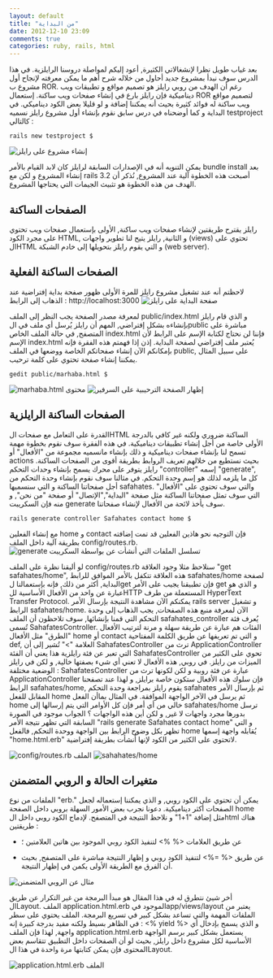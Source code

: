```yaml
---
layout: default
title: "من البداية"
date: 2012-12-10 23:09
comments: true
categories: ruby, rails, html
---
```

بعد غياب طويل نظرا لإنشغالاتي الكثيرة, أعود إليكم لمواصلة دروسنا الرايلزية. في هذا الدرس سوف نبدأ بمشروع جديد أحاول من خلاله شرح أهم ما يمكن معرفته لإنجاح أول مشروع ب ROR.
رغم أن الهدف من  روبي رايلز هو تصميم مواقع و تطبيقات ويب ديناميكية فإن رايلز بارع في إنشاء صفحات ويب ساكنة. إستعمال ROR لتصميم مواقع ويب ساكنة له فوائد كثيرة بحيث أنه يمكننا إضافة و لو قليلا بعض الكود ديناميكي.
في البداية و كما أوضحناه في درس سابق نقوم بإنشاء أول مشروع رايلز نسميه testproject كالتالي : 


```
rails new testproject $
```  

<img src="/images/StaticPagesRails/railsNewTestproject.png" title="إنشاء مشروع على رايلز"/>

يمكن التنويه أنه في الإصدارات السابقة لرايلز كان لابد القيام بالأمر bundle install بعد إنشاء المشروع و لكن مع rails 3.2 أصبحت هذه الخطوة آلية عند المشروع, نُذكر أن الهدف من هذه الخطوة هو تثبيث الجيمات التي يحتاجها المشروع.



  الصفحات الساكنة
---------------------------
رايلز يقترح  طريقتين لإنشاء صفحات ويب ساكنة, الأولى بإستعمال صفحات ويب تحتوي على مجرد  الكود HTML, و الثانية, رايلز يتيح لنا تطوير واجهات (views) تحتوي على الHTML و التي يقوم رايلز بتحويلها إلى خادم الشبكة (web server).

الصفحات الساكنة الفعلية
---------------------------

لاحظتم أنه عند تشغيل مشروع رايلز للمرة الأولى ظهور صفحة بداية إفتراضية عند الذهاب إلى الرابط : http://localhost:3000
<img src="/images/StaticPagesRails/testprojectfirstpage.png" title=" صفحة البداية على رايلز"/>

لمعرفة مصدر الصفحة يجب النظر إلى الملف public/index.html و الذي قام رايلز بإنشاءه بشكل إفتراضي, المهم أن رايلز يُرسل أي ملف في الpublic مباشرة على المتصفح, في حالة الملف
 الخاص index.html فإننا لن نحتاج لكتابة الإسم على الرابط لأن الإسم index.html يُعتبر ملف إفتراضي لصفحة البداية. إذن إذا فهمتم هذه الفقرة فإنه بإمكانكم الآن إنشاء صفحاتكم الخاصة ووضعها في الملف public, على سبيل المثال يمكننا إنشاء صفحة تحتوي على كلمة ترحيب.
```
gedit public/marhaba.html $
```

<img src="/images/StaticPagesRails/marhabaContent.png" title="marhaba.html محتوى"/>

<img src="/images/StaticPagesRails/marhabaPage.png" title=" إظهار الصفحة الترحيبية على السرفير"/>

الصفحات الساكنة الرايلزية 
---------------------------

القدرة على التعامل مع صفحات الHTML الساكنة ضروري ولكنه غير كافي بالدرجة الأولى خاصة من أجل إنشاء تطبيقات ديناميكية. في هذه الفقرة سوف نقوم بخطوة مهمة تسمح لنا بإنشاء صفحات ديناميكية و ذلك بإنشاء مانسميه مجموعة من "الأفعال" أو actions بحيث نستطيع من خلالهم تعريف الروابط بطريقة أقوى من الصفحات الساكنة. رايلز يتوفر على محرك يسمح بإنشاء وحدات التحكم "controller" إسمه "generate", كل ما يلزمه لذلك هو إسم وحدة التحكم. في مثالنا سوف نقوم بإنشاء وحدة التحكم من أجل صفحاتنا الساكنة و التي سنسميها safahates. والتي سوف تحتوي على "الأفعال" التي سوف تمثل صفحاتنا الساكنة مثل صفحة "البداية","الإتصال" أو صفحة "من نحن", و منه فإن السكريبت generate سوف يأخذ لائحة من الأفعال لإنشاء صفحاتنا.

```
rails generate controller Safahates contact home $
```

مع إنشاء الفعلين home و contact فإن التوجيه نحو هاذين الفعلين قد تمت إضافته بطريقة آلية داخل الملف config/routes.rb.
<img src="/images/StaticPagesRails/railsGenerateController.png" title="generate تسلسل الملفات التي أنشأت عن بواسطة السكريبت "/>

لو أليقنا نظرة على الملف config/routes.rb سنلاحظ مثلا وجود العلاقة "get safahates/home", هذه العلاقة تتكفل بالأمر الموافق للرابط safahates/home لصفحة البداية, أكثر من ذلك, فإنه بإستعمالنا  لget فإن تطبيقنا يجيب على الأمر get و الذي هو عبارة عن واحد من الأفعال الأساسية للHTTP المستعملة من طرف HyperText Transfer Protocol. يمكنكم الآن مشاهدة النتيجة بإرسال اﻷمر rails server و تشغيل الرابط safahates/home. الآن لمعرفة منبع هذه الصفحات, يجب الذهاب إلى وحدة التحكم التي قمنا بإنشائها, سوف تلاحظون أن الملف safahates_controller يُعرف فئة تُسمى SahafatesController. الفئات هم عبارة عن طريقة سهلة و مرنة لترتيب الأفعال "الطرق" مثل الأفعال home  أو contact و التي تم تعريفها عن طريق الكلمة المفتاحية def, العلامة ">" تُشير إلى أن SahafatesController ترث من ApplicationController التي تعبر عن فئة رايلزية هذا يعني أن الفئة SahafatesController تحوي على الكثير من الميزات من رايلز. في روبي, هذه الأفعال لا تعني أي شيء بصفتها خالية, و لكن في رايلز الوضعية مختلفة : SahafatesController عبارة عن فئة روبية و لكن لكونها ترث من ApplicationController فإن سلوك هذه الأفعال ستكون خاصة برايلز, و لهذا عند تصفحنا الرابط safahates/home, يقوم رايلز بمراجعة وحدة التحكم safahates ثم بإرسال الأمر المقابل للفعل home ثم يرسل في الآخر الواجهة الموافقة. في المثال بماأن الفعل home خالي من أي أمر فإن كل الأوامر التي يتم إرسالها إلى safahates/home ترسل بدورها مجرد واجهات لا غير, و لكن أين هذه الواجهات ؟ الجواب موجود في الصورة السابقة التي تظهر نتيجة الأمر "rails generate Safahates contact home" و التي تظهر بكل وضوح الرابط  بين الواجهة ووحدة التحكم, فالفعل home يُقابله واجهة إسمها "home.html.erb" لاتحتوي على الكثير من الكود لإنها أُنشأت بطريقة إفتراضية.

<img src="/images/StaticPagesRails/RouteFile.png" title="config/routes.rb الملف "/>

<img src="/images/StaticPagesRails/safahateHome.png" title="sahahates/home"/>

 متغيرات الحالة و الروبي المتضمنن
---------------------------
الملفات من نوع "erb." يمكن أن تحتوي على الكود روبي, و الذي يمكننا إستعماله لجعل الصفحات أكثر ديناميكية. دعونا نجرب بعض الأمور السهلة بروبي داخل الصفحة  home مثل إضافة "1+1" و نلاحظ النتيجة في المتصفح. لإدماج الكود روبي داخل الhtml هناك طريقتين :

- عن طريق العلامات <% %> لتنفيذ الكود روبي الموجود بين هاتين العلامتين ؛

- عن طريق  <% =%> لتنفيذ الكود روبي و إظهار النتيجة مباشرة على المتصفح, بحيث أن الفرق مع الطريقة الأولى يكمن في إظهار النتيجة.
<img src="/images/StaticPagesRails/rubyembeded.png" title="مثال عن الروبي المتضمنن"/>

أخر شيئ نتطرق له في هذا المقال هو مبدأ البرمجة من غير التكرار عن طريق الLayout. الملف application.html.erb الموجود فيapp/views/layout يعتبر من الملفات المهمة والتي تساعد بشكل كبير في تسريع البرمجة. الملف يحتوي على سطر في الظاهر بسيط ولكنه مفيد بدرجة كبيرة إنه :   <% yield %> و الذي يسمح بإدخال أي واجهة, لهذا فإن الملف application.html.erb يستعمل بشكل كبير برسم الواجهة الأساسية لكل مشروع داخل رايلز, بحيث لو أن الصفحات داخل التطبيق تتقاسم بعض المحتوى فإن يمكن كتابتها مرة واحدة في هذا الLayout.

<img src="/images/StaticPagesRails/applicationlayout.png" title="application.html.erb الملف"/>

